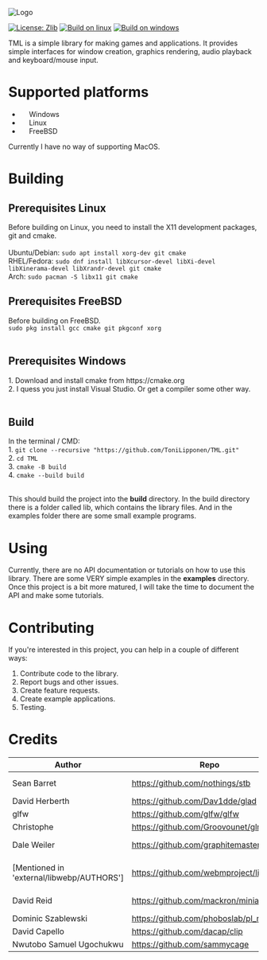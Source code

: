 ![Logo](https://user-images.githubusercontent.com/86045205/139578779-10c9f5cc-1185-4a45-a500-09b9c02be1ff.png)

[![License: Zlib](https://img.shields.io/badge/License-Zlib-red.svg)](https://opensource.org/licenses/Zlib)
[![Build on linux](https://github.com/ToniLipponen/TML/actions/workflows/build_linux.yml/badge.svg?branch=master)](https://github.com/ToniLipponen/TML/actions/workflows/build_linux.yml)
[![Build on windows](https://github.com/ToniLipponen/TML/actions/workflows/build_windows.yml/badge.svg?branch=master)](https://github.com/ToniLipponen/TML/actions/workflows/build_windows.yml)

TML is a simple library for making games and applications. It provides simple interfaces for window creation, graphics rendering, audio playback and keyboard/mouse input. 

# Supported platforms
- <img src="https://upload.wikimedia.org/wikipedia/commons/thumb/0/0a/Unofficial_Windows_logo_variant_-_2002–2012_%28Multicolored%29.svg/1161px-Unofficial_Windows_logo_variant_-_2002–2012_%28Multicolored%29.svg.png" width=14 height=14> Windows
- <img src="https://upload.wikimedia.org/wikipedia/commons/thumb/3/35/Tux.svg/1200px-Tux.svg.png" width=14 height=14> Linux
- <img src="https://seeklogo.com/images/F/freebsd-logo-542DF4765A-seeklogo.com.png" width=14 height=14> FreeBSD


Currently I have no way of supporting MacOS.

# Building

<h2>Prerequisites Linux</h2>
Before building on Linux, you need to install the X11 development packages, git and cmake.<br><br>
Ubuntu/Debian: <code>sudo apt install xorg-dev git cmake</code><br>
RHEL/Fedora: <code>sudo dnf install libXcursor-devel libXi-devel libXinerama-devel libXrandr-devel git cmake</code><br>
Arch: <code>sudo pacman -S libx11 git cmake</code>

<h2>Prerequisites FreeBSD</h2>
Before building on FreeBSD.<br>
<code>sudo pkg install gcc cmake git pkgconf xorg</code><br><br>

<h2>Prerequisites Windows</h2>
1. Download and install cmake from https://cmake.org<br>
2. I quess you just install Visual Studio. Or get a compiler some other way.<br><br>

<h2>Build</h2>
In the terminal / CMD:<br>
1. <code>git clone --recursive "https://github.com/ToniLipponen/TML.git"</code><br>
2. <code>cd TML</code><br>
3. <code>cmake -B build</code><br>
4. <code>cmake --build build</code><br><br>

This should build the project into the <b>build</b> directory. In the build directory there is a folder called lib, which contains the library files. And in the examples folder there are some small example programs.

# Using
Currently, there are no API documentation or tutorials on how to use this library. There are some VERY simple examples in the <b>examples</b> directory. Once this project is a bit more matured, I will take the time to document the API and make some tutorials.

# Contributing
If you're interested in this project, you can help in a couple of different ways:

1. Contribute code to the library.
2. Report bugs and other issues.
3. Create feature requests.
4. Create example applications.
5. Testing.

# Credits
|Author|Repo|Library|License|
|------|----|---|-------|
|Sean Barret|https://github.com/nothings/stb|stb libraries|Public Domain|
|David Herberth|https://github.com/Dav1dde/glad|glad|MIT|
|glfw|https://github.com/glfw/glfw|glfw|Zlib|
|Christophe|https://github.com/Groovounet/glm|glm|MIT|
|Dale Weiler|https://github.com/graphitemaster/incbin|incbin|Unlicense License|
|[Mentioned in 'external/libwebp/AUTHORS']|https://github.com/webmproject/libwebp/|libwebp|BSD 3-clause License|
|David Reid|https://github.com/mackron/miniaudio|miniaudio|Public Domain|
|Dominic Szablewski|https://github.com/phoboslab/pl_mpeg|pl_mpeg|MIT|
|David Capello|https://github.com/dacap/clip|clip|MIT|
|Nwutobo Samuel Ugochukwu|https://github.com/sammycage|lunasvg|MIT|
